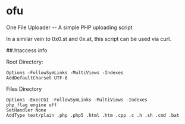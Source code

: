 # ofu
One File Uploader -- A simple PHP uploading script

In a similar vein to 0x0.st and 0x.at, this script can be used via curl.

##.htaccess info

Root Directory:

```
Options -FollowSymLinks -MultiViews -Indexes
AddDefaultCharset UTF-8
```


Files Directory

```
Options -ExecCGI -FollowSymLinks -MultiViews -Indexes
php_flag engine off
SetHandler None
AddType text/plain .php .php5 .html .htm .cpp .c .h .sh .cmd .bat
```
